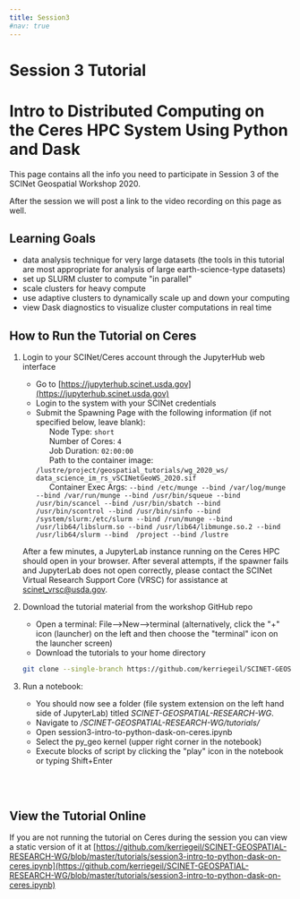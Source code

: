 ```yaml
---
title: Session3
#nav: true
--- 
```


# Session 3 Tutorial
# Intro to Distributed Computing on the Ceres HPC System Using Python and Dask

This page contains all the info you need to participate in Session 3 of the SCINet Geospatial Workshop 2020.

After the session we will post a link to the video recording on this page as well.

## Learning Goals

- data analysis technique for very large datasets (the tools in this tutorial are most appropriate for analysis of large earth-science-type datasets)
- set up SLURM cluster to compute "in parallel"
- scale clusters for heavy compute
- use adaptive clusters to dynamically scale up and down your computing
- view Dask diagnostics to visualize cluster computations in real time


## How to Run the Tutorial on Ceres

1. Login to your SCINet/Ceres account through the JupyterHub web interface
   * Go to [https://jupyterhub.scinet.usda.gov](https://jupyterhub.scinet.usda.gov)
   * Login to the system with your SCINet credentials
   * Submit the Spawning Page with the following information (if not specified below, leave blank):<br>
   &nbsp;&nbsp;&nbsp;&nbsp;&nbsp;&nbsp;Node Type: ```short```<br>
   &nbsp;&nbsp;&nbsp;&nbsp;&nbsp;&nbsp;Number of Cores: ```4```<br>
   &nbsp;&nbsp;&nbsp;&nbsp;&nbsp;&nbsp;Job Duration: ```02:00:00```<br>
   &nbsp;&nbsp;&nbsp;&nbsp;&nbsp;&nbsp;Path to the container image: ```/lustre/project/geospatial_tutorials/wg_2020_ws/ data_science_im_rs_vSCINetGeoWS_2020.sif```<br>
   &nbsp;&nbsp;&nbsp;&nbsp;&nbsp;&nbsp;Container Exec Args: ```--bind /etc/munge --bind /var/log/munge --bind /var/run/munge --bind /usr/bin/squeue --bind /usr/bin/scancel --bind /usr/bin/sbatch --bind /usr/bin/scontrol --bind /usr/bin/sinfo --bind /system/slurm:/etc/slurm --bind /run/munge --bind /usr/lib64/libslurm.so --bind /usr/lib64/libmunge.so.2 --bind /usr/lib64/slurm --bind  /project --bind /lustre```
   
    After a few minutes, a JupyterLab instance running on the Ceres HPC should open in your browser. After several attempts, if the spawner fails and JupyterLab does not open correctly, please contact the SCINet Virtual Research Support Core (VRSC) for assistance at scinet_vrsc@usda.gov.

2. Download the tutorial material from the workshop GitHub repo
   * Open a terminal: File-->New-->terminal (alternatively, click the "+" icon (launcher) on the left and then choose the "terminal" icon on the launcher screen) 
   * Download the tutorials to your home directory
   ```bash
   git clone --single-branch https://github.com/kerriegeil/SCINET-GEOSPATIAL-RESEARCH-WG.git
   ```
   
3. Run a notebook:
   * You should now see a folder (file system extension on the left hand side of JupyterLab) titled *SCINET-GEOSPATIAL-RESEARCH-WG*.
   * Navigate to */SCINET-GEOSPATIAL-RESEARCH-WG/tutorials/*
   * Open session3-intro-to-python-dask-on-ceres.ipynb
   * Select the py_geo kernel (upper right corner in the notebook)
   * Execute blocks of script by clicking the "play" icon in the notebook or typing Shift+Enter 

<br><br>

## View the Tutorial Online

If you are not running the tutorial on Ceres during the session you can view a static version of it at [https://github.com/kerriegeil/SCINET-GEOSPATIAL-RESEARCH-WG/blob/master/tutorials/session3-intro-to-python-dask-on-ceres.ipynb](https://github.com/kerriegeil/SCINET-GEOSPATIAL-RESEARCH-WG/blob/master/tutorials/session3-intro-to-python-dask-on-ceres.ipynb)
